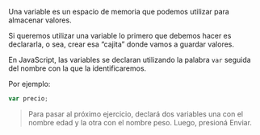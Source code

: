 Una variable es un espacio de memoria que podemos utilizar para almacenar valores. 

Si queremos utilizar una variable lo primero que debemos hacer es declararla, o sea, crear esa “cajita” donde vamos a guardar valores. 

En JavaScript, las variables se declaran utilizando la palabra `var` seguida del nombre con la que la identificaremos. 

Por ejemplo:

```javascript
var precio;
```

> Para pasar al próximo ejercicio, declará dos variables una con el nombre edad y la otra con el nombre peso. Luego, presioná Enviar.
